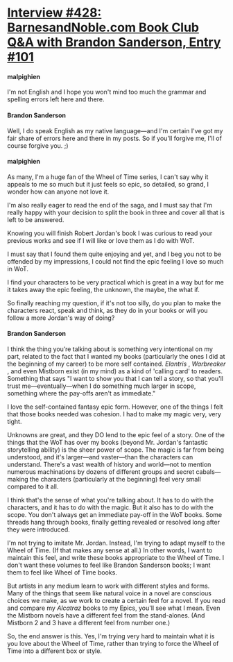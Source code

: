 # [Interview #428: BarnesandNoble.com Book Club Q&A with Brandon Sanderson, Entry #101](https://www.theoryland.com/intvmain.php?i=428#101)

#### malpighien

I'm not English and I hope you won't mind too much the grammar and spelling errors left here and there.

#### Brandon Sanderson

Well, I do speak English as my native language—and I'm certain I've got my fair share of errors here and there in my posts. So if you'll forgive me, I'll of course forgive you. ;)

#### malpighien

As many, I'm a huge fan of the Wheel of Time series, I can't say why it appeals to me so much but it just feels so epic, so detailed, so grand, I wonder how can anyone not love it.

I'm also really eager to read the end of the saga, and I must say that I'm really happy with your decision to split the book in three and cover all that is left to be answered.

Knowing you will finish Robert Jordan's book I was curious to read your previous works and see if I will like or love them as I do with WoT.

I must say that I found them quite enjoying and yet, and I beg you not to be offended by my impressions, I could not find the epic feeling I love so much in WoT.

I find your characters to be very practical which is great in a way but for me it takes away the epic feeling, the unknown, the maybe, the what if.

So finally reaching my question, if it's not too silly, do you plan to make the characters react, speak and think, as they do in your books or will you follow a more Jordan's way of doing?

#### Brandon Sanderson

I think the thing you’re talking about is something very intentional on my part, related to the fact that I wanted my books (particularly the ones I did at the beginning of my career) to be more self contained.
*Elantris*
,
*Warbreaker*
, and even Mistborn exist (in my mind) as a kind of 'calling card' to readers. Something that says "I want to show you that I can tell a story, so that you'll trust me—eventually—when I do something much larger in scope, something where the pay-offs aren't as immediate."

I love the self-contained fantasy epic form. However, one of the things I felt that those books needed was cohesion. I had to make my magic very, very tight.

Unknowns are great, and they DO lend to the epic feel of a story. One of the things that the WoT has over my books (beyond Mr. Jordan's fantastic storytelling ability) is the sheer power of scope. The magic is far from being understood, and it's larger—and vaster—than the characters can understand. There's a vast wealth of history and world—not to mention numerous machinations by dozens of different groups and secret cabals—making the characters (particularly at the beginning) feel very small compared to it all.

I think that's the sense of what you're talking about. It has to do with the characters, and it has to do with the magic. But it also has to do with the scope. You don't always get an immediate pay-off in the WoT books. Some threads hang through books, finally getting revealed or resolved long after they were introduced.

I'm not trying to imitate Mr. Jordan. Instead, I'm trying to adapt myself to the Wheel of Time. (If that makes any sense at all.) In other words, I want to maintain this feel, and write these books appropriate to the Wheel of Time. I don't want these volumes to feel like Brandon Sanderson books; I want them to feel like Wheel of Time books.

But artists in any medium learn to work with different styles and forms. Many of the things that seem like natural voice in a novel are conscious choices we make, as we work to create a certain feel for a novel. If you read and compare my
*Alcatraz*
books to my Epics, you'll see what I mean. Even the Mistborn novels have a different feel from the stand-alones. (And Mistborn 2 and 3 have a different feel from number one.)

So, the end answer is this. Yes, I'm trying very hard to maintain what it is you love about the Wheel of Time, rather than trying to force the Wheel of Time into a different box or style.

